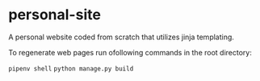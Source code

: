 # personal-site

A personal website coded from scratch that utilizes jinja templating.

To regenerate web pages run ofollowing commands in the root directory:


```pipenv shell```
```python manage.py build```
